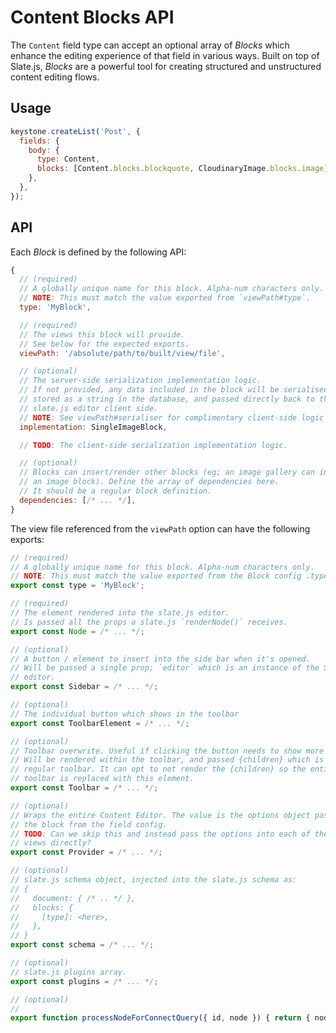 <!--[meta]
section: api
title: Content Blocks
[meta]-->

# Content Blocks API

The `Content` field type can accept an optional array of _Blocks_ which enhance
the editing experience of that field in various ways. Built on top of Slate.js,
_Blocks_ are a powerful tool for creating structured and unstructured content
editing flows.

## Usage

```javascript
keystone.createList('Post', {
  fields: {
    body: {
      type: Content,
      blocks: [Content.blocks.blockquote, CloudinaryImage.blocks.image],
    },
  },
});
```

## API

Each _Block_ is defined by the following API:

```javascript
{
  // (required)
  // A globally unique name for this block. Alpha-num characters only.
  // NOTE: This must match the value exported from `viewPath#type`.
  type: 'MyBlock',

  // (required)
  // The views this block will provide.
  // See below for the expected exports.
  viewPath: '/absolute/path/to/built/view/file',

  // (optional)
  // The server-side serialization implementation logic.
  // If not provided, any data included in the block will be serialised and
  // stored as a string in the database, and passed directly back to the
  // slate.js editor client side.
  // NOTE: See viewPath#serialiser for complimentary client-side logic
  implementation: SingleImageBlock,

  // TODO: The client-side serialization implementation logic.

  // (optional)
  // Blocks can insert/render other blocks (eg; an image gallery can insert
  // an image block). Define the array of dependencies here.
  // It should be a regular block definition.
  dependencies: [/* ... */],
}
```

The view file referenced from the `viewPath` option can have the following
exports:

```javascript
// (required)
// A globally unique name for this block. Alpha-num characters only.
// NOTE: This must match the value exported from the Block config .type
export const type = 'MyBlock';

// (required)
// The element rendered into the slate.js editor.
// Is passed all the props a slate.js `renderNode()` receives.
export const Node = /* ... */;

// (optional)
// A button / element to insert into the side bar when it's opened.
// Will be passed a single prop; `editor` which is an instance of the Slate.js
// editor.
export const Sidebar = /* ... */;

// (optional)
// The individual button which shows in the toolbar
export const ToolbarElement = /* ... */;

// (optional)
// Toolbar overwrite. Useful if clicking the button needs to show more info.
// Will be rendered within the toolbar, and passed {children} which is the
// regular toolbar. It can opt to not render the {children} so the entire
// toolbar is replaced with this element.
export const Toolbar = /* ... */;

// (optional)
// Wraps the entire Content Editor. The value is the options object passed to
// the block from the field config.
// TODO: Can we skip this and instead pass the options into each of the above
// views directly?
export const Provider = /* ... */;

// (optional)
// slate.js schema object, injected into the slate.js schema as:
// {
//   document: { /* .. */ },
//   blocks: {
//     [type]: <here>,
//   },
// }
export const schema = /* ... */;

// (optional)
// slate.js plugins array.
export const plugins = /* ... */;

// (optional)
//
export function processNodeForConnectQuery({ id, node }) { return { node, query } };
```
